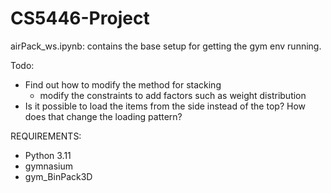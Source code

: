 # CS5446-Project

airPack_ws.ipynb: contains the base setup for getting the gym env running.

Todo:
- Find out how to modify the method for stacking
    - modify the constraints to add factors such as weight distribution
- Is it possible to load the items from the side instead of the top? How does that change the loading pattern?


REQUIREMENTS:
- Python 3.11
- gymnasium 
- gym_BinPack3D